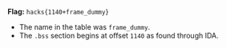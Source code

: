 **Flag:** `hacks{1140+frame_dummy}`

- The name in the table was `frame_dummy`.
- The `.bss` section begins at offset `1140` as found through IDA.

